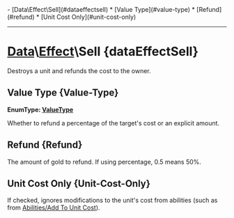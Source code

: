 <div id="toc" markdown="1">
- [Data\Effect\Sell](#dataeffectsell)
  * [Value Type](#value-type)
  * [Refund](#refund)
  * [Unit Cost Only](#unit-cost-only)

</div>

***

# [](dcei.engine.proto.Effect.sell)**[Data](Data)\\[Effect](Data-Effect)\Sell** {dataEffectSell}
Destroys a unit and refunds the cost to the owner.

[](manual-wiki-start)

[](manual-wiki-end)

## [](dcei.engine.proto.EffectSell.value_type)**Value Type** {Value-Type}
[](dcei.engine.proto.ValueType)**EnumType: [ValueType](GenericEnum#valuetype)**

Whether to refund a percentage of the target's cost or an explicit amount.

[](manual-wiki-start)

[](manual-wiki-end)

## [](dcei.engine.proto.EffectSell.refund)**Refund** {Refund}
The amount of gold to refund. If using percentage, 0.5 means 50%.

[](manual-wiki-start)

[](manual-wiki-end)

## [](dcei.engine.proto.EffectSell.unit_cost_only)**Unit Cost Only** {Unit-Cost-Only}

[](manual-wiki-start)
If checked, ignores modifications to the unit's cost from abilities (such as from [Abilities/Add To Unit Cost](Data-Ability#add-to-unit-cost)).
[](manual-wiki-end)

